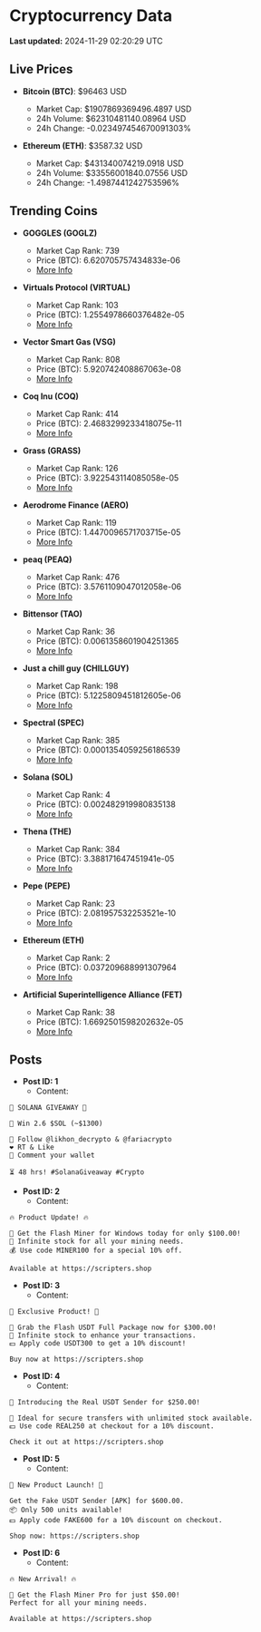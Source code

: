 # Cryptocurrency Data

**Last updated:** 2024-11-29 02:20:29 UTC

## Live Prices
- **Bitcoin (BTC)**: $96463 USD
  - Market Cap: $1907869369496.4897 USD
  - 24h Volume: $62310481140.08964 USD
  - 24h Change: -0.023497454670091303%

- **Ethereum (ETH)**: $3587.32 USD
  - Market Cap: $431340074219.0918 USD
  - 24h Volume: $33556001840.07556 USD
  - 24h Change: -1.4987441242753596%

## Trending Coins
- **GOGGLES (GOGLZ)**
  - Market Cap Rank: 739
  - Price (BTC): 6.620705757434833e-06
  - [More Info](https://www.coingecko.com/en/coins/goggles)

- **Virtuals Protocol (VIRTUAL)**
  - Market Cap Rank: 103
  - Price (BTC): 1.2554978660376482e-05
  - [More Info](https://www.coingecko.com/en/coins/virtual-protocol)

- **Vector Smart Gas (VSG)**
  - Market Cap Rank: 808
  - Price (BTC): 5.920742408867063e-08
  - [More Info](https://www.coingecko.com/en/coins/vector-smart-gas)

- **Coq Inu (COQ)**
  - Market Cap Rank: 414
  - Price (BTC): 2.4683299233418075e-11
  - [More Info](https://www.coingecko.com/en/coins/coq-inu)

- **Grass (GRASS)**
  - Market Cap Rank: 126
  - Price (BTC): 3.922543114085058e-05
  - [More Info](https://www.coingecko.com/en/coins/grass)

- **Aerodrome Finance (AERO)**
  - Market Cap Rank: 119
  - Price (BTC): 1.4470096571703715e-05
  - [More Info](https://www.coingecko.com/en/coins/aerodrome-finance)

- **peaq (PEAQ)**
  - Market Cap Rank: 476
  - Price (BTC): 3.5761109047012058e-06
  - [More Info](https://www.coingecko.com/en/coins/peaq)

- **Bittensor (TAO)**
  - Market Cap Rank: 36
  - Price (BTC): 0.0061358601904251365
  - [More Info](https://www.coingecko.com/en/coins/bittensor)

- **Just a chill guy (CHILLGUY)**
  - Market Cap Rank: 198
  - Price (BTC): 5.1225809451812605e-06
  - [More Info](https://www.coingecko.com/en/coins/just-a-chill-guy)

- **Spectral (SPEC)**
  - Market Cap Rank: 385
  - Price (BTC): 0.0001354059256186539
  - [More Info](https://www.coingecko.com/en/coins/spectral)

- **Solana (SOL)**
  - Market Cap Rank: 4
  - Price (BTC): 0.002482919980835138
  - [More Info](https://www.coingecko.com/en/coins/solana)

- **Thena (THE)**
  - Market Cap Rank: 384
  - Price (BTC): 3.388171647451941e-05
  - [More Info](https://www.coingecko.com/en/coins/thena)

- **Pepe (PEPE)**
  - Market Cap Rank: 23
  - Price (BTC): 2.081957532253521e-10
  - [More Info](https://www.coingecko.com/en/coins/pepe)

- **Ethereum (ETH)**
  - Market Cap Rank: 2
  - Price (BTC): 0.037209688991307964
  - [More Info](https://www.coingecko.com/en/coins/ethereum)

- **Artificial Superintelligence Alliance (FET)**
  - Market Cap Rank: 38
  - Price (BTC): 1.6692501598202632e-05
  - [More Info](https://www.coingecko.com/en/coins/artificial-superintelligence-alliance)

## Posts
- **Post ID: 1**
  - Content:
```
🚀 SOLANA GIVEAWAY 🚀

🎁 Win 2.6 $SOL (~$1300)

🤝 Follow @likhon_decrypto & @fariacrypto
❤️ RT & Like
💬 Comment your wallet

⏳ 48 hrs! #SolanaGiveaway #Crypto
```

- **Post ID: 2**
  - Content:
```
🔥 Product Update! 🔥

🚀 Get the Flash Miner for Windows today for only $100.00!
🔋 Infinite stock for all your mining needs.
💰 Use code MINER100 for a special 10% off.

Available at https://scripters.shop
```

- **Post ID: 3**
  - Content:
```
🎁 Exclusive Product! 🎁

💸 Grab the Flash USDT Full Package now for $300.00!
🎉 Infinite stock to enhance your transactions.
💵 Apply code USDT300 to get a 10% discount!

Buy now at https://scripters.shop
```

- **Post ID: 4**
  - Content:
```
💎 Introducing the Real USDT Sender for $250.00!

💼 Ideal for secure transfers with unlimited stock available.
💵 Use code REAL250 at checkout for a 10% discount.

Check it out at https://scripters.shop
```

- **Post ID: 5**
  - Content:
```
🚀 New Product Launch! 🚀

Get the Fake USDT Sender [APK] for $600.00.
📦 Only 500 units available!
💵 Apply code FAKE600 for a 10% discount on checkout.

Shop now: https://scripters.shop
```

- **Post ID: 6**
  - Content:
```
🔥 New Arrival! 🔥

💸 Get the Flash Miner Pro for just $50.00!
Perfect for all your mining needs.

Available at https://scripters.shop
```

